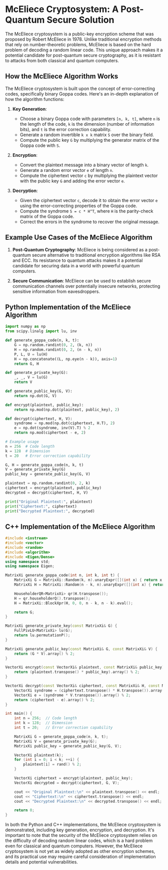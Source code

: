 # McEliece Cryptosystem: A Post-Quantum Secure Solution

The McEliece cryptosystem is a public-key encryption scheme that was proposed by Robert McEliece in 1978. Unlike traditional encryption methods that rely on number-theoretic problems, McEliece is based on the hard problem of decoding a random linear code. This unique approach makes it a potential candidate for post-quantum secure cryptography, as it is resistant to attacks from both classical and quantum computers.

## How the McEliece Algorithm Works

The McEliece cryptosystem is built upon the concept of error-correcting codes, specifically binary Goppa codes. Here's an in-depth explanation of how the algorithm functions:

1. **Key Generation**:
   - Choose a binary Goppa code with parameters `[n, k, t]`, where `n` is the length of the code, `k` is the dimension (number of information bits), and `t` is the error correction capability.
   - Generate a random invertible `k x k` matrix `S` over the binary field.
   - Compute the public key `G` by multiplying the generator matrix of the Goppa code with `S`.

2. **Encryption**:
   - Convert the plaintext message into a binary vector of length `k`.
   - Generate a random error vector `e` of length `n`.
   - Compute the ciphertext vector `c` by multiplying the plaintext vector with the public key `G` and adding the error vector `e`.

3. **Decryption**:
   - Given the ciphertext vector `c`, decode it to obtain the error vector `e` using the error-correcting properties of the Goppa code.
   - Compute the syndrome `S = c * H^T`, where `H` is the parity-check matrix of the Goppa code.
   - Correct the errors in the syndrome to recover the original message.

## Example Use Cases of the McEliece Algorithm

1. **Post-Quantum Cryptography**: McEliece is being considered as a post-quantum secure alternative to traditional encryption algorithms like RSA and ECC. Its resistance to quantum attacks makes it a potential candidate for securing data in a world with powerful quantum computers.

2. **Secure Communication**: McEliece can be used to establish secure communication channels over potentially insecure networks, protecting sensitive information from eavesdroppers.

## Python Implementation of the McEliece Algorithm

```python
import numpy as np
from scipy.linalg import lu, inv

def generate_goppa_code(n, k, t):
    G = np.random.randint(0, 2, (k, n))
    H = np.random.randint(0, 2, (n - k, n))
    P, L, U = lu(H)
    H = np.concatenate((L, np.eye(n - k)), axis=1)
    return G, H

def generate_private_key(G):
    _, _, V = lu(G)
    return V

def generate_public_key(G, V):
    return np.dot(G, V)

def encrypt(plaintext, public_key):
    return np.mod(np.dot(plaintext, public_key), 2)

def decrypt(ciphertext, H, V):
    syndrome = np.mod(np.dot(ciphertext, H.T), 2)
    e = np.dot(syndrome, inv(V).T) % 2
    return np.mod(ciphertext - e, 2)

# Example usage
n = 256  # Code length
k = 128  # Dimension
t = 20   # Error correction capability

G, H = generate_goppa_code(n, k, t)
V = generate_private_key(G)
public_key = generate_public_key(G, V)

plaintext = np.random.randint(0, 2, k)
ciphertext = encrypt(plaintext, public_key)
decrypted = decrypt(ciphertext, H, V)

print("Original Plaintext:", plaintext)
print("Ciphertext:", ciphertext)
print("Decrypted Plaintext:", decrypted)
```

## C++ Implementation of the McEliece Algorithm

```cpp
#include <iostream>
#include <vector>
#include <random>
#include <algorithm>
#include <Eigen/Dense>
using namespace std;
using namespace Eigen;

MatrixXi generate_goppa_code(int n, int k, int t) {
    MatrixXi G = MatrixXi::Random(k, n).unaryExpr([](int x) { return x > 0 ? 1 : 0; });
    MatrixXi H = MatrixXi::Random(n - k, n).unaryExpr([](int x) { return x > 0 ? 1 : 0; });

    HouseholderQR<MatrixXi> qr(H.transpose());
    H = qr.householderQ().transpose();
    H = MatrixXi::BlockXpr(H, 0, 0, n - k, n - k).eval();

    return G;
}

MatrixXi generate_private_key(const MatrixXi& G) {
    FullPivLU<MatrixXi> lu(G);
    return lu.permutationP();
}

MatrixXi generate_public_key(const MatrixXi& G, const MatrixXi& V) {
    return (G * V).array() % 2;
}

VectorXi encrypt(const VectorXi& plaintext, const MatrixXi& public_key) {
    return (plaintext.transpose() * public_key).array() % 2;
}

VectorXi decrypt(const VectorXi& ciphertext, const MatrixXi& H, const MatrixXi& V) {
    VectorXi syndrome = (ciphertext.transpose() * H.transpose()).array() % 2;
    VectorXi e = (syndrome * V.transpose()).array() % 2;
    return (ciphertext - e).array() % 2;
}

int main() {
    int n = 256;  // Code length
    int k = 128;  // Dimension
    int t = 20;   // Error correction capability

    MatrixXi G = generate_goppa_code(n, k, t);
    MatrixXi V = generate_private_key(G);
    MatrixXi public_key = generate_public_key(G, V);

    VectorXi plaintext(k);
    for (int i = 0; i < k; ++i) {
        plaintext[i] = rand() % 2;
    }

    VectorXi ciphertext = encrypt(plaintext, public_key);
    VectorXi decrypted = decrypt(ciphertext, G, V);

    cout << "Original Plaintext:\n" << plaintext.transpose() << endl;
    cout << "Ciphertext:\n" << ciphertext.transpose() << endl;
    cout << "Decrypted Plaintext:\n" << decrypted.transpose() << endl;

    return 0;
}
```

In both the Python and C++ implementations, the McEliece cryptosystem is demonstrated, including key generation, encryption, and decryption. It's important to note that the security of the McEliece cryptosystem relies on the difficulty of decoding random linear codes, which is a hard problem even for classical and quantum computers. However, the McEliece cryptosystem is not yet as widely adopted as other encryption schemes, and its practical use may require careful consideration of implementation details and potential vulnerabilities.
